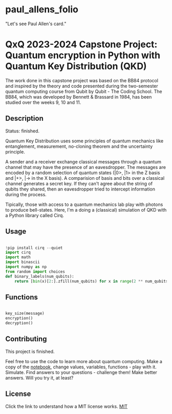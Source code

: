 # paul_allens_folio

"Let's see Paul Allen's card."

# QxQ 2023-2024 Capstone Project: Quantum encryption in Python with Quantum Key Distribution (QKD)

The work done in this capstone project was based on the BB84 protocol and inspired by the theory and code presented during the two-semester quantum
computing course from Qubit by Qubit - The Coding School. The BB84, which was developed by Bennett & Brassard in 1984, has been
studied over the weeks 9, 10 and 11.

## Description

Status: finished.

Quantum Key Distribution uses some principles of quantum mechanics like entanglement, measurement, no-cloning theorem and the uncertainty principle.

A sender and a receiver exchange classical messages through a quantum channel that may have the presence of an eavesdropper. The messages are encoded by a random selection of quantum states (|0>, |1> in the Z basis and |+>, |-> in the X basis). A comparision of basis and bits over a classical channel generates a secret key. If they can't agree about the string of qubits they shared, then an eavesdropper tried to intercept information during the process.

Tipically, those with access to a quantum mechanics lab play with photons to produce bell-states.
Here, I'm a doing a (classical) simulation of QKD with a Python library called Cirq.


## Usage

```python

!pip install cirq --quiet
import cirq
import math
import binascii
import numpy as np
from random import choices
def binary_labels(num_qubits):
    return [bin(x)[2:].zfill(num_qubits) for x in range(2 ** num_qubits)]

```

## Functions

```python

key_size(message)
encryption()
decryption()

```

## Contributing

This project is finished.

Feel free to use the code to learn more about quantum computing. Make a copy of the [notebook](https://github.com/catburger1337/paul_allens_folio/blob/main/QxQ_Capstone_Quantum_Encrypt_QKD.ipynb), change values, variables, functions - play with it. Simulate. Find answers to your questions - challenge them! Make better answers. Will you try it, at least?

## License

Click the link to understand how a MIT license works.
[MIT](https://choosealicense.com/licenses/mit/)
